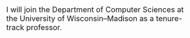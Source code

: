 <span style="font-size: 20px;">

I will join the Department of Computer Sciences at the University of Wisconsin–Madison as a tenure-track professor.

</span>
